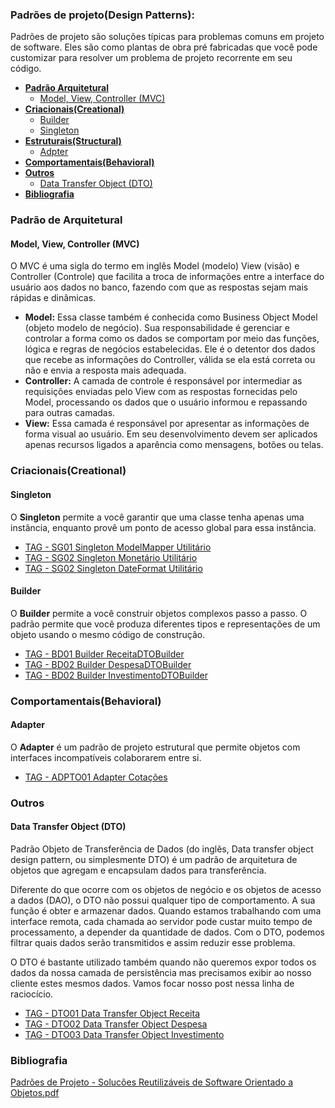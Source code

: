 ### Padrões de projeto(Design Patterns):
Padrões de projeto são soluções típicas para problemas comuns em projeto de software. Eles são como plantas de obra pré fabricadas que você pode customizar para resolver um problema de projeto recorrente em seu código.</br>
- **[Padrão Arquitetural](#criacionaiscreational)**
    - [Model, View, Controller (MVC)](#model-view-controller-mvc)
- **[Criacionais(Creational)](#criacionaiscreational)**
    - [Builder](#builder)
    - [Singleton](#singleton)
- **[Estruturais(Structural)](#estruturaisstructural)**
    - [Adpter](#adapter )
- **[Comportamentais(Behavioral)](#comportamentaisbehavioral)**
- **[Outros](#outros)**
    - [Data Transfer Object (DTO)](#data-transfer-object-dto)
- **[Bibliografia](#bibliografia)**

### Padrão de Arquitetural
#### Model, View, Controller (MVC)
O MVC é uma sigla do termo em inglês Model (modelo) View (visão) e Controller (Controle) que facilita a troca de informações entre a interface do usuário aos dados no banco, fazendo com que as respostas sejam mais rápidas e dinâmicas.

 - **Model:** Essa classe também é conhecida como Business Object Model (objeto modelo de negócio). Sua responsabilidade é gerenciar e controlar a forma como os dados se comportam por meio das funções, lógica e regras de negócios estabelecidas. Ele é o detentor dos dados que recebe as informações do Controller, válida se ela está correta ou não e envia a resposta mais adequada.
 - **Controller:** A camada de controle é responsável por intermediar as requisições enviadas pelo View com as respostas fornecidas pelo Model, processando os dados que o usuário informou e repassando para outras camadas.
 - **View:** Essa camada é responsável por apresentar as informações de forma visual ao usuário. Em seu desenvolvimento devem ser aplicados apenas recursos ligados a aparência como mensagens, botões ou telas.

### Criacionais(Creational)
#### Singleton
O **Singleton** permite a você garantir que uma classe tenha apenas uma instância, enquanto provê um ponto de acesso global para essa instância.</br>
 - [TAG - SG01 Singleton ModelMapper Utilitário](src/main/java/br/com/ifg/controlefinanca/models/util/ModelMapperUtil.java)
 - [TAG - SG02 Singleton Monetário Utilitário](src/main/java/br/com/ifg/controlefinanca/models/util)
 - [TAG - SG02 Singleton DateFormat Utilitário](src/main/java/br/com/ifg/controlefinanca/models/util)

#### Builder
O **Builder** permite a você construir objetos complexos passo a passo. O padrão permite que você produza diferentes tipos e representações de um objeto usando o mesmo código de construção.</br>
 - [TAG - BD01 Builder ReceitaDTOBuilder](src/main/java/br/com/ifg/controlefinanca/models/receita/dto/ReceitaDTOBuilder.java)
 - [TAG - BD02 Builder DespesaDTOBuilder](src/main/java/br/com/ifg/controlefinanca/models)
 - [TAG - BD02 Builder InvestimentoDTOBuilder](src/main/java/br/com/ifg/controlefinanca/models)


### Comportamentais(Behavioral)
#### Adapter
O **Adapter** é um padrão de projeto estrutural que permite objetos com interfaces incompatíveis colaborarem entre si.
- [TAG - ADPTO01 Adapter Cotações](src/main/java/br/com/ifg/controlefinanca/models)

### Outros

#### Data Transfer Object (DTO)
Padrão Objeto de Transferência de Dados (do inglês, Data transfer object design pattern, ou simplesmente DTO) é um padrão de arquitetura de objetos que agregam e encapsulam dados para transferência.

Diferente do que ocorre com os objetos de negócio e os objetos de acesso a dados (DAO), o DTO não possui qualquer tipo de comportamento. A sua função é obter e armazenar dados. Quando estamos trabalhando com uma interface remota, cada chamada ao servidor pode custar muito tempo de processamento, a depender da quantidade de dados. Com o DTO, podemos filtrar quais dados serão transmitidos e assim reduzir esse problema.

O DTO é bastante utilizado também quando não queremos expor todos os dados da nossa camada de persistência mas precisamos exibir ao nosso cliente estes mesmos dados. Vamos focar nosso post nessa linha de raciocício.

- [TAG - DTO01 Data Transfer Object Receita](src/main/java/br/com/ifg/controlefinanca/models/receita/dto/ReceitaDTO.java)
- [TAG - DTO02 Data Transfer Object Despesa](src/main/java/br/com/ifg/controlefinanca/models/)
- [TAG - DTO03 Data Transfer Object Investimento](src/main/java/br/com/ifg/controlefinanca/models/investimento/dto/InvestimentoDTO.java)

### Bibliografia
[Padrões de Projeto - Solucões Reutilizáveis de Software Orientado a Objetos.pdf](https://github.com/carlosalexandredev/desing-patterns/blob/c0ddbf7b49bed10d18ecf1941745d72e97ab6105/Padr%C3%B5es%20de%20Projeto%20-%20Soluc%C3%B5es%20Reutiliz%C3%A1veis%20de%20Software%20Orientado%20a%20Objetos.pdf)

